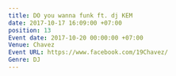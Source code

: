 ```yaml
---
title: DO you wanna funk ft. dj KEM
date: 2017-10-17 16:09:00 +07:00
position: 13
Event date: 2017-10-20 00:00:00 +07:00
Venue: Chavez
Event URL: https://www.facebook.com/19Chavez/
Genre: DJ
---
```


